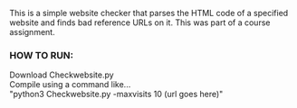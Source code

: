This is a simple website checker that parses the HTML code of a specified website and finds bad reference URLs on it. This was part of a course assignment.

### HOW TO RUN:
Download Checkwebsite.py<br>
Compile using a command like... <br>
"python3 Checkwebsite.py -maxvisits 10 (url goes here)"

